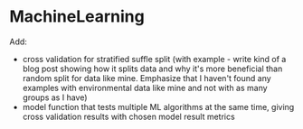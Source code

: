# MachineLearning

Add:
- cross validation for stratified suffle split (with example - write kind of a blog post showing how it splits data and why it's more beneficial than random split for data like mine. Emphasize that I haven't found any examples with environmental data like mine and not with as many groups as I have)
- model function that tests multiple ML algorithms at the same time, giving cross validation results with chosen model result metrics
